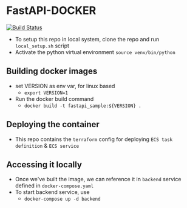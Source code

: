 # FastAPI-DOCKER
[![Build Status](http://18.195.208.81:8080/buildStatus/icon?job=fastapi-docker)](http://18.195.208.81:8080/job/fastapi-docker/)
* To setup this repo in local system, clone the repo and run `local_setup.sh` script
* Activate the python virtual environment `source venv/bin/python`

## Building docker images
* set VERSION as env var, for linux based
    * `export VERSION=1`
* Run the docker build command<br>
    * `docker build -t fastapi_sample:${VERSION} .`

## Deploying the container
* This repo contains the `terraform` config for deploying `ECS task definition` & `ECS service`

## Accessing it locally
* Once we've built the image, we can reference it in `backend` service defined in `docker-compose.yaml`
* To start backend service, use
    * `docker-compose up -d backend`